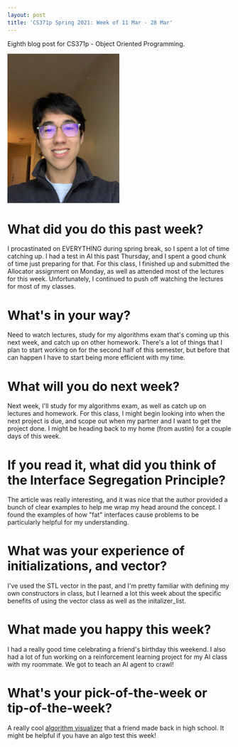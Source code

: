 ```yaml
---
layout: post
title: 'CS371p Spring 2021: Week of 11 Mar - 28 Mar'
---
```


Eighth blog post for CS371p - Object Oriented Programming.

<img src="/images/jesse-profile-photo-2.jpeg" alt="profile photo" width="50%"/>

# What did you do this past week?

I procastinated on EVERYTHING during spring break, so I spent a lot of time catching up. I had a test in AI this past Thursday, and I spent a good chunk of time just preparing for that. For this class, I finished up and submitted the Allocator assignment on Monday, as well as attended most of the lectures for this week. Unfortunately, I continued to push off watching the lectures for most of my classes.

# What's in your way?

Need to watch lectures, study for my algorithms exam that's coming up this next week, and catch up on other homework. There's a lot of things that I plan to start working on for the second half of this semester, but before that can happen I have to start being more efficient with my time.

# What will you do next week?

Next week, I'll study for my algorithms exam, as well as catch up on lectures and homework. For this class, I might begin looking into when the next project is due, and scope out when my partner and I want to get the project done. I might be heading back to my home (from austin) for a couple days of this week.

# If you read it, what did you think of the Interface Segregation Principle?

The article was really interesting, and it was nice that the author provided a bunch of clear examples to help me wrap my head around the concept. I found the examples of how "fat" interfaces cause problems to be particularly helpful for my understanding.

# What was your experience of initializations, and vector?

I've used the STL vector in the past, and I'm pretty familiar with defining my own constructors in class, but I learned a lot this week about the specific benefits of using the vector class as well as the initalizer_list.

# What made you happy this week?

I had a really good time celebrating a friend's birthday this weekend. I also had a lot of fun working on a reinforcement learning project for my AI class with my roommate. We got to teach an AI agent to crawl!

# What's your pick-of-the-week or tip-of-the-week?

A really cool [algorithm visualizer](https://algorithm-visualizer.org/) that a friend made back in high school. It might be helpful if you have an algo test this week!
